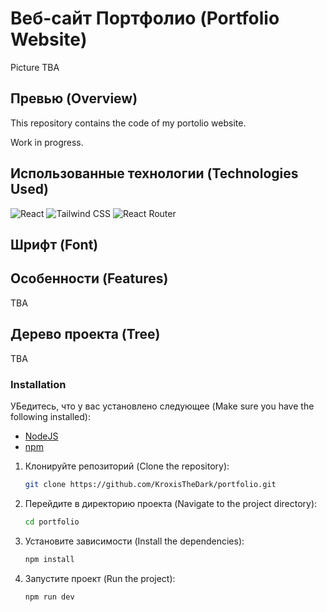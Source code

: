 # Веб-сайт Портфолио (Portfolio Website)

Picture TBA

## Превью (Overview)

This repository contains the code of my portolio website. 

Work in progress.

##  Использованные технологии (Technologies Used)

![React](https://img.shields.io/badge/React-20232A?style=for-the-badge&logo=react&logoColor=61DAFB)
![Tailwind CSS](https://img.shields.io/badge/Tailwind_CSS-38B2AC?style=for-the-badge&logo=tailwind-css&logoColor=white)
![React Router](https://img.shields.io/badge/React_Router-CA4245?style=for-the-badge&logo=react-router&logoColor=white)

## Шрифт (Font)

## Особенности (Features)

TBA

## Дерево проекта (Tree)

TBA

### Installation

УБедитесь, что у вас установлено следующее (Make sure you have the following installed):

* [NodeJS](https://nodejs.org/en)
* [npm](https://www.npmjs.com/)

1. Клонируйте репозиторий (Clone the repository):
   ```bash
   git clone https://github.com/KroxisTheDark/portfolio.git 
   ```
2. Перейдите в директорию проекта (Navigate to the project directory): 
   ```bash
   cd portfolio 
   ```
3. Установите зависимости (Install the dependencies):
   ```bash
   npm install
   ```
4. Запустите проект (Run the project):
   ```bash
   npm run dev
   ```